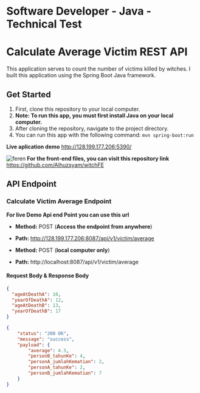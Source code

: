 # Software Developer - Java - Technical Test
# Calculate Average Victim REST API

This application serves to count the number of victims killed by witches. I built this application using the Spring Boot Java framework.

## Get Started 
1. First, clone this repository to your local computer.
2. **Note: To run this app, you must first install Java on your local computer.**
3. After cloning the repository, navigate to the project directory.
4. You can run this app with the following command: `mvn spring-boot:run`


**Live aplication demo**
http://128.199.177.206:5390/

![feren](https://github.com/Alhuzsyam/witch/assets/64511435/705953a9-345f-44ce-aa90-acfc92ac5654)
**For the front-end files, you can visit this repository link**
https://github.com/Alhuzsyam/witchFE

## API Endpoint
### Calculate Victim Average Endpoint
**For live Demo Api end Point you can use this url**
- **Method:** POST (**Access the endpoint from anywhere**)
- **Path:** http://128.199.177.206:8087/api/v1/victim/average


- **Method:** POST (**local computer only**)
- **Path:** http://localhost:8087/api/v1/victim/average

#### Request Body & Response Body
```json
{
  "ageAtDeathA": 10,
  "yearOfDeathA": 12,
  "ageAtDeathB": 13,
  "yearOfDeathB": 17
}

{
	"status": "200 OK",
	"message": "success",
	"payload": {
		"average": 4.5,
		"personB_tahunKe": 4,
		"personA_jumlahKematian": 2,
		"personA_tahunKe": 2,
		"personB_jumlahKematian": 7
	}
}
